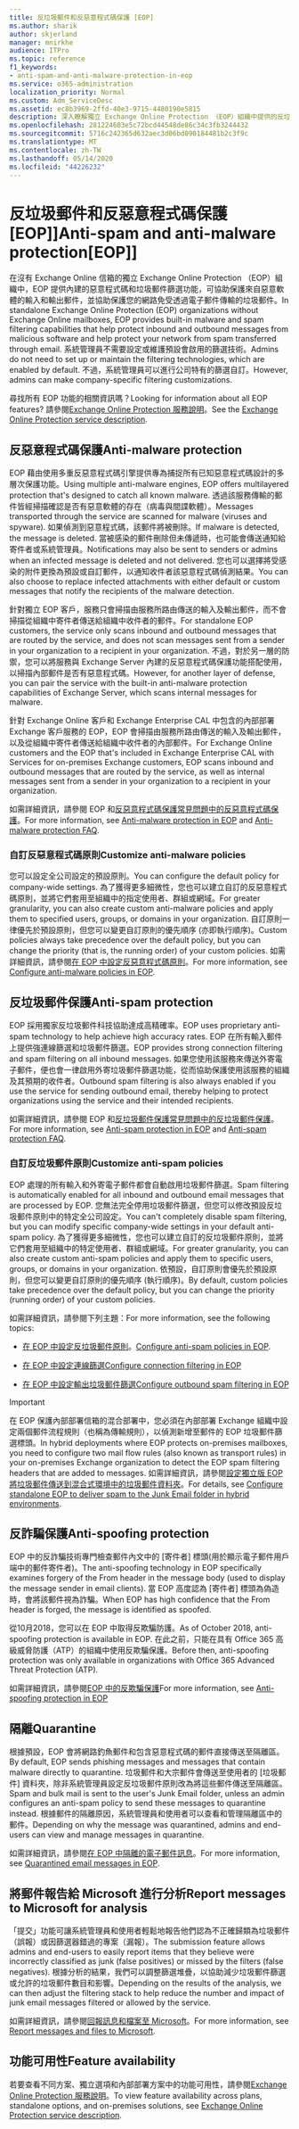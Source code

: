```yaml
---
title: 反垃圾郵件和反惡意程式碼保護 [EOP]
ms.author: sharik
author: skjerland
manager: mnirkhe
audience: ITPro
ms.topic: reference
f1_keywords:
- anti-spam-and-anti-malware-protection-in-eop
ms.service: o365-administration
localization_priority: Normal
ms.custom: Adm_ServiceDesc
ms.assetid: ec8b3969-2ffd-40e3-9715-4480190e5815
description: 深入瞭解獨立 Exchange Online Protection （EOP）組織中提供的反垃圾郵件和反惡意程式碼保護功能（沒有 Exchange Online 信箱）。
ms.openlocfilehash: 281224603e5c72bcd44548de86c34c3fb3244432
ms.sourcegitcommit: 5716c242365d632aec3d06bd090184481b2c3f9c
ms.translationtype: MT
ms.contentlocale: zh-TW
ms.lasthandoff: 05/14/2020
ms.locfileid: "44226232"
---
```

# <a name="anti-spam-and-anti-malware-protectioneop"></a><span data-ttu-id="4fa4d-103">反垃圾郵件和反惡意程式碼保護 [EOP]]</span><span class="sxs-lookup"><span data-stu-id="4fa4d-103">Anti-spam and anti-malware protection[EOP]]</span></span>

<span data-ttu-id="4fa4d-104">在沒有 Exchange Online 信箱的獨立 Exchange Online Protection （EOP）組織中，EOP 提供內建的惡意程式碼和垃圾郵件篩選功能，可協助保護來自惡意軟體的輸入和輸出郵件，並協助保護您的網路免受透過電子郵件傳輸的垃圾郵件。</span><span class="sxs-lookup"><span data-stu-id="4fa4d-104">In standalone Exchange Online Protection (EOP) organizations without Exchange Online mailboxes, EOP provides built-in malware and spam filtering capabilities that help protect inbound and outbound messages from malicious software and help protect your network from spam transferred through email.</span></span> <span data-ttu-id="4fa4d-105">系統管理員不需要設定或維護預設會啟用的篩選技術。</span><span class="sxs-lookup"><span data-stu-id="4fa4d-105">Admins do not need to set up or maintain the filtering technologies, which are enabled by default.</span></span> <span data-ttu-id="4fa4d-106">不過，系統管理員可以進行公司特有的篩選自訂。</span><span class="sxs-lookup"><span data-stu-id="4fa4d-106">However, admins can make company-specific filtering customizations.</span></span>

<span data-ttu-id="4fa4d-107">尋找所有 EOP 功能的相關資訊嗎？</span><span class="sxs-lookup"><span data-stu-id="4fa4d-107">Looking for information about all EOP features?</span></span> <span data-ttu-id="4fa4d-108">請參閱[Exchange Online Protection 服務說明](exchange-online-protection-service-description.md)。</span><span class="sxs-lookup"><span data-stu-id="4fa4d-108">See the [Exchange Online Protection service description](exchange-online-protection-service-description.md).</span></span>

## <a name="anti-malware-protection"></a><span data-ttu-id="4fa4d-109">反惡意程式碼保護</span><span class="sxs-lookup"><span data-stu-id="4fa4d-109">Anti-malware protection</span></span>

<span data-ttu-id="4fa4d-110">EOP 藉由使用多重反惡意程式碼引擎提供專為捕捉所有已知惡意程式碼設計的多層次保護功能。</span><span class="sxs-lookup"><span data-stu-id="4fa4d-110">Using multiple anti-malware engines, EOP offers multilayered protection that's designed to catch all known malware.</span></span> <span data-ttu-id="4fa4d-111">透過該服務傳輸的郵件皆經掃描確認是否有惡意軟體的存在（病毒與間諜軟體）。</span><span class="sxs-lookup"><span data-stu-id="4fa4d-111">Messages transported through the service are scanned for malware (viruses and spyware).</span></span> <span data-ttu-id="4fa4d-112">如果偵測到惡意程式碼，該郵件將被刪除。</span><span class="sxs-lookup"><span data-stu-id="4fa4d-112">If malware is detected, the message is deleted.</span></span> <span data-ttu-id="4fa4d-113">當被感染的郵件刪除但未傳遞時，也可能會傳送通知給寄件者或系統管理員。</span><span class="sxs-lookup"><span data-stu-id="4fa4d-113">Notifications may also be sent to senders or admins when an infected message is deleted and not delivered.</span></span> <span data-ttu-id="4fa4d-114">您也可以選擇將受感染的附件更換為預設或自訂郵件，以通知收件者該惡意程式碼偵測結果。</span><span class="sxs-lookup"><span data-stu-id="4fa4d-114">You can also choose to replace infected attachments with either default or custom messages that notify the recipients of the malware detection.</span></span>

<span data-ttu-id="4fa4d-115">針對獨立 EOP 客戶，服務只會掃描由服務所路由傳送的輸入及輸出郵件，而不會掃描從組織中寄件者傳送給組織中收件者的郵件。</span><span class="sxs-lookup"><span data-stu-id="4fa4d-115">For standalone EOP customers, the service only scans inbound and outbound messages that are routed by the service, and does not scan messages sent from a sender in your organization to a recipient in your organization.</span></span> <span data-ttu-id="4fa4d-116">不過，對於另一層的防禦，您可以將服務與 Exchange Server 內建的反惡意程式碼保護功能搭配使用，以掃描內部郵件是否有惡意程式碼。</span><span class="sxs-lookup"><span data-stu-id="4fa4d-116">However, for another layer of defense, you can pair the service with the built-in anti-malware protection capabilities of Exchange Server, which scans internal messages for malware.</span></span>

<span data-ttu-id="4fa4d-117">針對 Exchange Online 客戶和 Exchange Enterprise CAL 中包含的內部部署 Exchange 客戶服務的 EOP，EOP 會掃描由服務所路由傳送的輸入及輸出郵件，以及從組織中寄件者傳送給組織中收件者的內部郵件。</span><span class="sxs-lookup"><span data-stu-id="4fa4d-117">For Exchange Online customers and the EOP that's included in Exchange Enterprise CAL with Services for on-premises Exchange customers, EOP scans inbound and outbound messages that are routed by the service, as well as internal messages sent from a sender in your organization to a recipient in your organization.</span></span>

<span data-ttu-id="4fa4d-118">如需詳細資訊，請參閱 EOP 和[反惡意程式碼保護常見問題](https://docs.microsoft.com/microsoft-365/security/office-365-security/anti-malware-protection-faq-eop)[中的反惡意程式碼保護](https://docs.microsoft.com/microsoft-365/security/office-365-security/anti-malware-protection)。</span><span class="sxs-lookup"><span data-stu-id="4fa4d-118">For more information, see [Anti-malware protection in EOP](https://docs.microsoft.com/microsoft-365/security/office-365-security/anti-malware-protection) and [Anti-malware protection FAQ](https://docs.microsoft.com/microsoft-365/security/office-365-security/anti-malware-protection-faq-eop).</span></span>

### <a name="customize-anti-malware-policies"></a><span data-ttu-id="4fa4d-119">自訂反惡意程式碼原則</span><span class="sxs-lookup"><span data-stu-id="4fa4d-119">Customize anti-malware policies</span></span>

<span data-ttu-id="4fa4d-120">您可以設定全公司設定的預設原則。</span><span class="sxs-lookup"><span data-stu-id="4fa4d-120">You can configure the default policy for company-wide settings.</span></span> <span data-ttu-id="4fa4d-121">為了獲得更多細微性，您也可以建立自訂的反惡意程式碼原則，並將它們套用至組織中的指定使用者、群組或網域。</span><span class="sxs-lookup"><span data-stu-id="4fa4d-121">For greater granularity, you can also create custom anti-malware policies and apply them to specified users, groups, or domains in your organization.</span></span> <span data-ttu-id="4fa4d-122">自訂原則一律優先於預設原則，但您可以變更自訂原則的優先順序 (亦即執行順序)。</span><span class="sxs-lookup"><span data-stu-id="4fa4d-122">Custom policies always take precedence over the default policy, but you can change the priority (that is, the running order) of your custom policies.</span></span> <span data-ttu-id="4fa4d-123">如需詳細資訊，請參閱[在 EOP 中設定反惡意程式碼原則](https://docs.microsoft.com/microsoft-365/security/office-365-security/configure-anti-malware-policies)。</span><span class="sxs-lookup"><span data-stu-id="4fa4d-123">For more information, see [Configure anti-malware policies in EOP](https://docs.microsoft.com/microsoft-365/security/office-365-security/configure-anti-malware-policies).</span></span>

## <a name="anti-spam-protection"></a><span data-ttu-id="4fa4d-124">反垃圾郵件保護</span><span class="sxs-lookup"><span data-stu-id="4fa4d-124">Anti-spam protection</span></span>

<span data-ttu-id="4fa4d-125">EOP 採用獨家反垃圾郵件科技協助達成高精確率。</span><span class="sxs-lookup"><span data-stu-id="4fa4d-125">EOP uses proprietary anti-spam technology to help achieve high accuracy rates.</span></span> <span data-ttu-id="4fa4d-126">EOP 在所有輸入郵件上提供強連線篩選和垃圾郵件篩選。</span><span class="sxs-lookup"><span data-stu-id="4fa4d-126">EOP provides strong connection filtering and spam filtering on all inbound messages.</span></span> <span data-ttu-id="4fa4d-127">如果您使用該服務來傳送外寄電子郵件，便也會一律啟用外寄垃圾郵件篩選功能，從而協助保護使用該服務的組織及其預期的收件者。</span><span class="sxs-lookup"><span data-stu-id="4fa4d-127">Outbound spam filtering is also always enabled if you use the service for sending outbound email, thereby helping to protect organizations using the service and their intended recipients.</span></span>

<span data-ttu-id="4fa4d-128">如需詳細資訊，請參閱 EOP 和[反垃圾郵件保護常見問題](https://docs.microsoft.com/microsoft-365/security/office-365-security/anti-spam-protection-faq)[中的反垃圾郵件保護](https://docs.microsoft.com/microsoft-365/security/office-365-security/anti-spam-protection)。</span><span class="sxs-lookup"><span data-stu-id="4fa4d-128">For more information, see [Anti-spam protection in EOP](https://docs.microsoft.com/microsoft-365/security/office-365-security/anti-spam-protection) and [Anti-spam protection FAQ](https://docs.microsoft.com/microsoft-365/security/office-365-security/anti-spam-protection-faq).</span></span>

### <a name="customize-anti-spam-policies"></a><span data-ttu-id="4fa4d-129">自訂反垃圾郵件原則</span><span class="sxs-lookup"><span data-stu-id="4fa4d-129">Customize anti-spam policies</span></span>

<span data-ttu-id="4fa4d-130">EOP 處理的所有輸入和外寄電子郵件都會自動啟用垃圾郵件篩選。</span><span class="sxs-lookup"><span data-stu-id="4fa4d-130">Spam filtering is automatically enabled for all inbound and outbound email messages that are processed by EOP.</span></span> <span data-ttu-id="4fa4d-131">您無法完全停用垃圾郵件篩選，但您可以修改預設反垃圾郵件原則中的特定全公司設定。</span><span class="sxs-lookup"><span data-stu-id="4fa4d-131">You can't completely disable spam filtering, but you can modify specific company-wide settings in your default anti-spam policy.</span></span> <span data-ttu-id="4fa4d-132">為了獲得更多細微性，您也可以建立自訂的反垃圾郵件原則，並將它們套用至組織中的特定使用者、群組或網域。</span><span class="sxs-lookup"><span data-stu-id="4fa4d-132">For greater granularity, you can also create custom anti-spam policies and apply them to specific users, groups, or domains in your organization.</span></span> <span data-ttu-id="4fa4d-133">依預設，自訂原則會優先於預設原則，但您可以變更自訂原則的優先順序 (執行順序)。</span><span class="sxs-lookup"><span data-stu-id="4fa4d-133">By default, custom policies take precedence over the default policy, but you can change the priority (running order) of your custom policies.</span></span>

<span data-ttu-id="4fa4d-134">如需詳細資訊，請參閱下列主題：</span><span class="sxs-lookup"><span data-stu-id="4fa4d-134">For more information, see the following topics:</span></span>

- <span data-ttu-id="4fa4d-135">[在 EOP 中設定反垃圾郵件原則](https://docs.microsoft.com/microsoft-365/security/office-365-security/configure-your-spam-filter-policies)。</span><span class="sxs-lookup"><span data-stu-id="4fa4d-135">[Configure anti-spam policies in EOP](https://docs.microsoft.com/microsoft-365/security/office-365-security/configure-your-spam-filter-policies).</span></span>

- [<span data-ttu-id="4fa4d-136">在 EOP 中設定連線篩選</span><span class="sxs-lookup"><span data-stu-id="4fa4d-136">Configure connection filtering in EOP</span></span>](https://docs.microsoft.com/microsoft-365/security/office-365-security/configure-the-connection-filter-policy)

- [<span data-ttu-id="4fa4d-137">在 EOP 中設定輸出垃圾郵件篩選</span><span class="sxs-lookup"><span data-stu-id="4fa4d-137">Configure outbound spam filtering in EOP</span></span>](https://docs.microsoft.com/microsoft-365/security/office-365-security/configure-the-outbound-spam-policy)

> [!IMPORTANT]
> <span data-ttu-id="4fa4d-138">在 EOP 保護內部部署信箱的混合部署中，您必須在內部部署 Exchange 組織中設定兩個郵件流程規則（也稱為傳輸規則），以偵測新增至郵件的 EOP 垃圾郵件篩選標頭。</span><span class="sxs-lookup"><span data-stu-id="4fa4d-138">In hybrid deployments where EOP protects on-premises mailboxes, you need to configure two mail flow rules (also known as transport rules) in your on-premises Exchange organization to detect the EOP spam filtering headers that are added to messages.</span></span> <span data-ttu-id="4fa4d-139">如需詳細資訊，請參閱[設定獨立版 EOP 將垃圾郵件傳送到混合式環境中的垃圾郵件資料夾](https://docs.microsoft.com/microsoft-365/security/office-365-security/ensure-that-spam-is-routed-to-each-user-s-junk-email-folder)。</span><span class="sxs-lookup"><span data-stu-id="4fa4d-139">For details, see [Configure standalone EOP to deliver spam to the Junk Email folder in hybrid environments](https://docs.microsoft.com/microsoft-365/security/office-365-security/ensure-that-spam-is-routed-to-each-user-s-junk-email-folder).</span></span>

## <a name="anti-spoofing-protection"></a><span data-ttu-id="4fa4d-140">反詐騙保護</span><span class="sxs-lookup"><span data-stu-id="4fa4d-140">Anti-spoofing protection</span></span>

<span data-ttu-id="4fa4d-141">EOP 中的反詐騙技術專門檢查郵件內文中的 [寄件者] 標頭(用於顯示電子郵件用戶端中的郵件寄件者)。</span><span class="sxs-lookup"><span data-stu-id="4fa4d-141">The anti-spoofing technology in EOP specifically examines forgery of the From header in the message body (used to display the message sender in email clients).</span></span> <span data-ttu-id="4fa4d-142">當 EOP 高度認為 [寄件者] 標頭為偽造時，會將該郵件視為詐騙。</span><span class="sxs-lookup"><span data-stu-id="4fa4d-142">When EOP has high confidence that the From header is forged, the message is identified as spoofed.</span></span>

<span data-ttu-id="4fa4d-143">從10月2018，您可以在 EOP 中取得反欺騙防護。</span><span class="sxs-lookup"><span data-stu-id="4fa4d-143">As of October 2018, anti-spoofing protection is available in EOP.</span></span> <span data-ttu-id="4fa4d-144">在此之前，只能在具有 Office 365 高級威脅防護（ATP）的組織中使用反欺騙保護。</span><span class="sxs-lookup"><span data-stu-id="4fa4d-144">Before then, anti-spoofing protection was only available in organizations with Office 365 Advanced Threat Protection (ATP).</span></span>

<span data-ttu-id="4fa4d-145">如需詳細資訊，請參閱[EOP 中的反欺騙保護](https://docs.microsoft.com/microsoft-365/security/office-365-security/anti-spoofing-protection)</span><span class="sxs-lookup"><span data-stu-id="4fa4d-145">For more information, see [Anti-spoofing protection in EOP](https://docs.microsoft.com/microsoft-365/security/office-365-security/anti-spoofing-protection)</span></span>

## <a name="quarantine"></a><span data-ttu-id="4fa4d-146">隔離</span><span class="sxs-lookup"><span data-stu-id="4fa4d-146">Quarantine</span></span>

<span data-ttu-id="4fa4d-147">根據預設，EOP 會將網路釣魚郵件和包含惡意程式碼的郵件直接傳送至隔離區。</span><span class="sxs-lookup"><span data-stu-id="4fa4d-147">By default, EOP sends phishing messages and messages that contain malware directly to quarantine.</span></span> <span data-ttu-id="4fa4d-148">垃圾郵件和大宗郵件會傳送至使用者的 [垃圾郵件] 資料夾，除非系統管理員設定反垃圾郵件原則改為將這些郵件傳送至隔離區。</span><span class="sxs-lookup"><span data-stu-id="4fa4d-148">Spam and bulk mail is sent to the user's Junk Email folder, unless an admin configures an anti-spam policy to send these messages to quarantine instead.</span></span> <span data-ttu-id="4fa4d-149">根據郵件的隔離原因，系統管理員和使用者可以查看和管理隔離區中的郵件。</span><span class="sxs-lookup"><span data-stu-id="4fa4d-149">Depending on why the message was quarantined, admins and end-users can view and manage messages in quarantine.</span></span>

<span data-ttu-id="4fa4d-150">如需詳細資訊，請參閱[在 EOP 中隔離的電子郵件訊息](https://docs.microsoft.com/microsoft-365/security/office-365-security/quarantine-email-messages)。</span><span class="sxs-lookup"><span data-stu-id="4fa4d-150">For more information, see [Quarantined email messages in EOP](https://docs.microsoft.com/microsoft-365/security/office-365-security/quarantine-email-messages).</span></span>

## <a name="report-messages-to-microsoft-for-analysis"></a><span data-ttu-id="4fa4d-151">將郵件報告給 Microsoft 進行分析</span><span class="sxs-lookup"><span data-stu-id="4fa4d-151">Report messages to Microsoft for analysis</span></span>

<span data-ttu-id="4fa4d-152">「提交」功能可讓系統管理員和使用者輕鬆地報告他們認為不正確歸類為垃圾郵件（誤報）或因篩選器錯過的專案（漏報）。</span><span class="sxs-lookup"><span data-stu-id="4fa4d-152">The submission feature allows admins and end-users to easily report items that they believe were incorrectly classified as junk (false positives) or missed by the filters (false negatives).</span></span> <span data-ttu-id="4fa4d-153">根據分析的結果，我們可以調整篩選堆疊，以協助減少垃圾郵件篩選或允許的垃圾郵件數目和影響。</span><span class="sxs-lookup"><span data-stu-id="4fa4d-153">Depending on the results of the analysis, we can then adjust the filtering stack to help reduce the number and impact of junk email messages filtered or allowed by the service.</span></span>

<span data-ttu-id="4fa4d-154">如需詳細資訊，請參閱[回報訊息和檔案至 Microsoft](https://docs.microsoft.com/microsoft-365/security/office-365-security/report-junk-email-messages-to-microsoft)。</span><span class="sxs-lookup"><span data-stu-id="4fa4d-154">For more information, see [Report messages and files to Microsoft](https://docs.microsoft.com/microsoft-365/security/office-365-security/report-junk-email-messages-to-microsoft).</span></span>

## <a name="feature-availability"></a><span data-ttu-id="4fa4d-155">功能可用性</span><span class="sxs-lookup"><span data-stu-id="4fa4d-155">Feature availability</span></span>

<span data-ttu-id="4fa4d-156">若要查看不同方案、獨立選項和內部部署方案中的功能可用性，請參閱[Exchange Online Protection 服務說明](exchange-online-protection-service-description.md)。</span><span class="sxs-lookup"><span data-stu-id="4fa4d-156">To view feature availability across plans, standalone options, and on-premises solutions, see [Exchange Online Protection service description](exchange-online-protection-service-description.md).</span></span>

